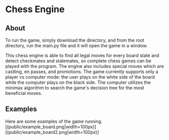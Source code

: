 # Chess Engine

## About

To run the game, simply download the directory, and from the root directory, run the main.py file and it will open the game in a window. 

This chess engine is able to find all legal moves for every board state and detect checkmates and stalemates, so complete chess games can be played with the program. The engine also includes special moves which are castling, en passes, and promotions. The game currently supports only a player vs computer mode: the user plays on the white side of the board while the computer plays on the black side. The computer utilizes the minimax algorithm to search the game's decision tree for the most beneficial moves.

## Examples

Here are some examples of the game running.
[(public/example_board.png|width=100px)]
[(public/example_board2.png|width=100px)]
